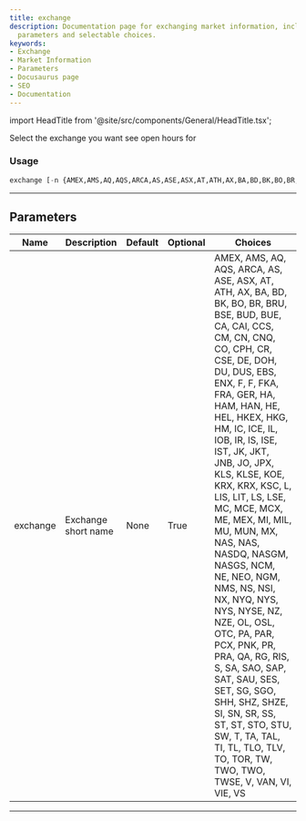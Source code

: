```yaml
---
title: exchange
description: Documentation page for exchanging market information, including usage,
  parameters and selectable choices.
keywords:
- Exchange
- Market Information
- Parameters
- Docusaurus page
- SEO
- Documentation
---
```


import HeadTitle from '@site/src/components/General/HeadTitle.tsx';

<HeadTitle title="stocks/th/exchange - Reference | OpenBB Terminal Docs" />

Select the exchange you want see open hours for

### Usage

```python
exchange [-n {AMEX,AMS,AQ,AQS,ARCA,AS,ASE,ASX,AT,ATH,AX,BA,BD,BK,BO,BR,BRU,BSE,BUD,BUE,CA,CAI,CCS,CM,CN,CNQ,CO,CPH,CR,CSE,DE,DOH,DU,DUS,EBS,ENX,F,F,FKA,FRA,GER,HA,HAM,HAN,HE,HEL,HKEX,HKG,HM,IC,ICE,IL,IOB,IR,IS,ISE,IST,JK,JKT,JNB,JO,JPX,KLS,KLSE,KOE,KRX,KRX,KSC,L,LIS,LIT,LS,LSE,MC,MCE,MCX,ME,MEX,MI,MIL,MU,MUN,MX,NAS,NAS,NASDQ,NASGM,NASGS,NCM,NE,NEO,NGM,NMS,NS,NSI,NX,NYQ,NYS,NYS,NYSE,NZ,NZE,OL,OSL,OTC,PA,PAR,PCX,PNK,PR,PRA,QA,RG,RIS,S,SA,SAO,SAP,SAT,SAU,SES,SET,SG,SGO,SHH,SHZ,SHZE,SI,SN,SR,SS,ST,ST,STO,STU,SW,T,TA,TAL,TI,TL,TLO,TLV,TO,TOR,TW,TWO,TWO,TWSE,V,VAN,VI,VIE,VS}]
```

---

## Parameters

| Name | Description | Default | Optional | Choices |
| ---- | ----------- | ------- | -------- | ------- |
| exchange | Exchange short name | None | True | AMEX, AMS, AQ, AQS, ARCA, AS, ASE, ASX, AT, ATH, AX, BA, BD, BK, BO, BR, BRU, BSE, BUD, BUE, CA, CAI, CCS, CM, CN, CNQ, CO, CPH, CR, CSE, DE, DOH, DU, DUS, EBS, ENX, F, F, FKA, FRA, GER, HA, HAM, HAN, HE, HEL, HKEX, HKG, HM, IC, ICE, IL, IOB, IR, IS, ISE, IST, JK, JKT, JNB, JO, JPX, KLS, KLSE, KOE, KRX, KRX, KSC, L, LIS, LIT, LS, LSE, MC, MCE, MCX, ME, MEX, MI, MIL, MU, MUN, MX, NAS, NAS, NASDQ, NASGM, NASGS, NCM, NE, NEO, NGM, NMS, NS, NSI, NX, NYQ, NYS, NYS, NYSE, NZ, NZE, OL, OSL, OTC, PA, PAR, PCX, PNK, PR, PRA, QA, RG, RIS, S, SA, SAO, SAP, SAT, SAU, SES, SET, SG, SGO, SHH, SHZ, SHZE, SI, SN, SR, SS, ST, ST, STO, STU, SW, T, TA, TAL, TI, TL, TLO, TLV, TO, TOR, TW, TWO, TWO, TWSE, V, VAN, VI, VIE, VS |

---
